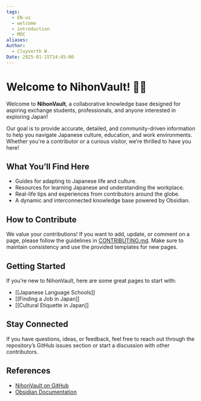 ```yaml
---
tags:
  - EN-us
  - welcome
  - introduction
  - MOC
aliases: 
Author:
  - Cluyverth W.
Date: 2025-01-15T14:45:00
---
```

# Welcome to NihonVault! 🌸🎌
Welcome to **NihonVault**, a collaborative knowledge base designed for aspiring exchange students, professionals, and anyone interested in exploring Japan!

Our goal is to provide accurate, detailed, and community-driven information to help you navigate Japanese culture, education, and work environments. Whether you're a contributor or a curious visitor, we’re thrilled to have you here!

## What You’ll Find Here
- Guides for adapting to Japanese life and culture.
- Resources for learning Japanese and understanding the workplace.
- Real-life tips and experiences from contributors around the globe.
- A dynamic and interconnected knowledge base powered by Obsidian.

## How to Contribute
We value your contributions! If you want to add, update, or comment on a page, please follow the guidelines in [CONTRIBUTING.md](https://github.com/Cluyverth/NihonVault/blob/main/CONTRIBUTING.md). Make sure to maintain consistency and use the provided templates for new pages.

## Getting Started
If you’re new to NihonVault, here are some great pages to start with:
- [[Japanese Language Schools]]
- [[Finding a Job in Japan]]
- [[Cultural Etiquette in Japan]]

## Stay Connected
If you have questions, ideas, or feedback, feel free to reach out through the repository’s GitHub issues section or start a discussion with other contributors. 

## References
- [NihonVault on GitHub](https://github.com/Cluyverth/NihonVault) 
- [Obsidian Documentation](https://help.obsidian.md/Home) 